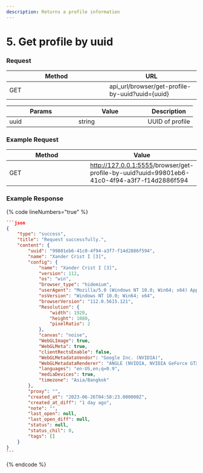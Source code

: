```yaml
---
description: Returns a profile information
---
```


# 5. Get profile by uuid

### **Request**

<table><thead><tr><th width="249">Method</th><th>URL</th></tr></thead><tbody><tr><td>GET</td><td>api_url/browser/get-profile-by-uuid?uuid={uuid}</td></tr></tbody></table>

<table><thead><tr><th width="167">Params</th><th width="167.33333333333331">Value</th><th>Description</th></tr></thead><tbody><tr><td>uuid</td><td>string</td><td>UUID of profile</td></tr></tbody></table>

### **Example Request**

<table><thead><tr><th width="251">Method</th><th>Value</th></tr></thead><tbody><tr><td>GET</td><td><a href="http://127.0.0.1:5555/get-list-tag">http://127.0.0.1:5555</a>/browser/get-profile-by-uuid?uuid=99801eb6-41c0-4f94-a3f7-f14d2886f594</td></tr></tbody></table>

### **Example Response**

{% code lineNumbers="true" %}
````json
```json
{
    "type": "success",
    "title": "Request successfully.",
    "content": {
        "uuid": "99801eb6-41c0-4f94-a3f7-f14d2886f594",
        "name": "Xander Crist I [3]",
        "config": {
            "name": "Xander Crist I [3]",
            "version": 112,
            "os": "win",
            "browser_type": "hidemium",
            "userAgent": "Mozilla/5.0 (Windows NT 10.0; Win64; x64) AppleWebKit/537.36 (KHTML, like Gecko) Chrome/112.0.5615.121 Safari/537.36",
            "osVersion": "Windows NT 10.0; Win64; x64",
            "browserVersion": "112.0.5615.121",
            "Resolution": {
                "width": 1920,
                "height": 1080,
                "pixelRatio": 2
            },
            "canvas": "noise",
            "WebGLImage": true,
            "WebGLMeta": true,
            "clientRectsEnable": false,
            "WebGLMetadataVendor": "Google Inc. (NVIDIA)",
            "WebGLMetadataRenderer": "ANGLE (NVIDIA, NVIDIA GeForce GTX 1070 Ti Direct3D11 vs_5_0 ps_5_0, D3D11-27.21.14.5671)",
            "languages": "en-US,en;q=0.9",
            "mediaDevices": true,
            "timezone": "Asia/Bangkok"
        },
        "proxy": "",
        "created_at": "2023-06-26T04:58:23.000000Z",
        "created_at_diff": "1 day ago",
        "note": "",
        "last_open": null,
        "last_open_diff": null,
        "status": null,
        "status_chil": 0,
        "tags": []
    }
}
```
````
{% endcode %}
